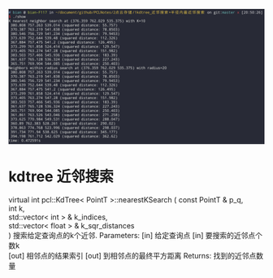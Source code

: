 ![效果](./imgs/1.png)

#  kdtree 近邻搜索

virtual int pcl::KdTree< PointT >::nearestKSearch  ( const PointT &  p_q,  
                                                        int  k,  
                                                        std::vector< int > &  k_indices,  
                                                        std::vector< float > &  k_sqr_distances  
                                                    )
    搜索给定查询点的k个近邻.
    Parameters:
        [in] 给定查询点
        [in] 要搜索的近邻点个数k  
        [out] 相邻点的结果索引
        [out] 到相邻点的最终平方距离
    Returns:
        找到的近邻点数量

